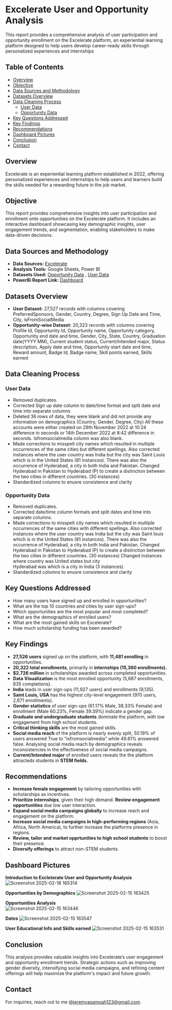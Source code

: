 # Excelerate User and Opportunity Analysis
This report provides a comprehensive analysis of user participation and opportunity enrollment on the Excelerate platform, an experiential learning platform designed to help users develop career-ready skills through personalized experiences and internships

## Table of Contents
- [Overview](#overview)
- [Objective](#objective)
- [Data Sources and Methodology](#data-sources-and-methodology)
- [Datasets Overview](#datasets-overview)
- [Data Cleaning Process](#data-cleaning-process)
  - [User Data](#user-data)
  - [Opportunity Data](#opportunity-data)
- [Key Questions Addressed](#key-questions-addressed)
- [Key Findings](#key-findings)
- [Recommendations](#recommendations)
- [Dashboard Pictures](#Dashboard-Pictures)
- [Conclusion](#conclusion)
- [Contact](#contact)

## Overview
Excelerate is an experiential learning platform established in 2022, offering personalized experiences and internships to help users and learners build the skills needed for a rewarding future in the job market.

## Objective
This report provides comprehensive insights into user participation and enrollment onto opportunities on the Excelerate platform. It includes an interactive dashboard showcasing key demographic insights, user engagement trends, and segmentation, enabling stakeholders to make data-driven decisions.

## Data Sources and Methodology
- **Data Sources:** [Excelerate](https://engage.4excelerate.org/mod/assign/view.php?id=20052)
- **Analysis Tools:** Google Sheets, Power BI
- **Datasets Used:** <a href="https://docs.google.com/spreadsheets/d/1P3dnXnI5BMkyCgmHQrIKEzlM-NQW0HIQzHEn-q6OTQY/edit?usp=sharing">Opportunity Data</a> ,
                     <a href="https://docs.google.com/spreadsheets/d/1srVuN2re-WXXSHsvZmdSXHoKKDJl_djUsbqIOXBDvYA/edit?usp=drive_link">User Data</a> 
- **PowerBi Report Link:** <a href="https://1drv.ms/u/c/0c31997b4c1e9f35/Eb0g3AzStGhIlqklpl1-65YB_IKrFn6sf9uqLSUVMpe6gQ?e=ERXoxM">Dashboard</a> 

## Datasets Overview
- **User Dataset:** 27,527 records with columns covering PreferredSponsors, Gender, Country, Degree, Sign Up Date and Time, City, isFromSocialMedia
- **Opportunity-wise Dataset:** 20,323 records with columns covering Profile Id, Opportunity Id, Opportunity name, Opportunity category, Opportunity end date and time, Gender, City, State, Country, Graduation date(YYYY MM), Current student status, Current/Intended major, Status description, Apply date and time, Opportunity start date and time, Reward amount, Badge Id, Badge name, Skill points earned, Skills earned

## Data Cleaning Process
### User Data
- Removed duplicates.
- Corrected Sign up date column to date/time format and split date and time into separate columns
- Deleted 36 rows of data, they were blank and did not provide any information on demographics (Country, Gender, Degree, 
  City) All these accounts were either created on 29th November 2022 at 10:24 difference in seconds  or 14th December 2022 
  at 8:42 difference in seconds. Isfromsocialmedia column was also blank.
- Made corrections to misspelt city names which resulted in multiple occurrences of the same cities but different spellings. Also 
  corrected instances where the user country was India but the city was Saint Louis which is in the United States (81 instances). There 
  was also the occurrence of Hyderabad, a city in both India and Pakistan. Changed Hyderabad in Pakistan to Hyderabad (P) to create a 
  distinction between the two cities in different countries. (30 instances)
- Standardized columns to enusre consistence and clarity 

### Opportunity Data
- Removed duplicates.
- Corrected date/time column formats and split dates and time into separate columns. 
- Made corrections to misspelt city names which resulted in multiple occurrences of the same cities with different spellings. Also 
  corrected instances where the user country was India but the city was Saint louis which is in the United States (81 instances). There 
  was also the occurrence of Hyderabad, a city in both India and Pakistan. Changed Hyderabad in Pakistan to Hyderabad (P) to create a 
  distinction between the two cities in different countries. (30 instances) Changed instances where country was United states  but city  
  Hyderabad  was which is a city in India (3 instances).
- Standardized columns to enusre consistence and clarity 


## Key Questions Addressed
- How many users have signed up and enrolled in opportunities?
- What are the top 10 countries and cities by user sign-ups?
- Which opportunities are the most popular and most completed?
- What are the demographics of enrolled users?
- What are the most gained skills on Excelerate?
- How much scholarship funding has been awarded?

## Key Findings
- **27,526 users** signed up on the platform, with **11,481 enrolling** in opportunities.
- **20,322 total enrollments**, primarily in **internships (15,360 enrollments).**
- **$2.726 million** in scholarships awarded across completed opportunities.
- **Data Visualization** is the most enrolled opportunity (5,687 enrollments, 835 completions).
- **India** leads in user sign-ups (11,927 users) and enrollments (9,135).
- **Saint Louis, USA** has the highest city-level engagement (970 users, 2,671 enrollments).
- **Gender statistics** of user sign-ups (61.17% Male, 38.33% Female) and enrollment (Male 60.23%, Female 39.39%) indicate a gender gap.
- **Graduate and undergraduate students** dominate the platform, with low engagement from high school students.
- **Critical thinking skills** are the most gained skills.
- **Social media reach** of the platform is nearly evenly split, 50.19% of users answered True to "isfromsocialmedia" while 49.81% answered false. Analysing social media reach by demographics reveals inconsistencies in the effectiveness of social media campaigns.
- **Current/Intended major** of enrolled users reveals the the platform attracteds students in **STEM fields.** 

## Recommendations
- **Increase female engagement** by tailoring opportunities with scholarships as incentives.
- **Prioritize internships**, given their high demand. **Review engagement opportunities** due low user interaction.
- **Expand social media campaigns globally** to increase reach and engagement on the platform.
- **Increase social media campaigns in high-performing regions** (Asia, Africa, North America), to further increase the platforms presence in regions. 
- **Review, tailor and market opprtunities to high school students** to boost their presence.
- **Diversify offerings** to attract non-STEM students.

## Dashboard Pictures
**Introduction to Excleterate User and Opportunity Analysis**
![Screenshot 2025-02-18 165314](https://github.com/user-attachments/assets/ffe2c743-6768-42ca-adfa-a5225e7cdece)
                    
 **Opportunities by Demographics**
![Screenshot 2025-02-15 163425](https://github.com/user-attachments/assets/3cbbe0fe-9534-45c2-8c9c-10f53bf21c2f) 

 **Opportunities Analysis**                                
![Screenshot 2025-02-15 163446](https://github.com/user-attachments/assets/4ab22404-b894-4b4c-a8a4-a9d09c30961a)
                                     
**Dates**
![Screenshot 2025-02-15 163547](https://github.com/user-attachments/assets/831e07ef-4230-4bc3-938f-1fec5ad76904)
                                              
**User Educational Info and Skills earned**
![Screenshot 2025-02-15 163531](https://github.com/user-attachments/assets/0340e969-7d33-487e-9215-e42d51ed6614)
                                

## Conclusion
This analysis provides valuable insights into Excelerate’s user engagement and opportunity enrollment trends. Strategic actions such as improving gender diversity, intensifying social media campaigns, and refining content offerings will help maximize the platform's impact and future growth.


## Contact
For inquiries, reach out to me @jeremyasamoah123@gmail.com. 


